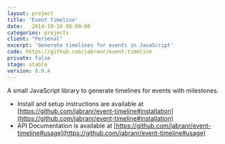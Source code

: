 ```yaml
---
layout: project
title: 'Event Timeline'
date:   2014-10-10 08:00:00
categories: projects
client: "Personal"
excerpt: 'Generate timelines for events in JavaScript'
code: https://github.com/jabranr/event-timeline
private: false
stage: stable
version: 0.0.4
---
```


A small JavaScript library to generate timelines for events with milestones.

* Install and setup instructions are available at [https://github.com/jabranr/event-timeline#installation](https://github.com/jabranr/event-timeline#installation)
* API Documentation is available at [https://github.com/jabranr/event-timeline#usage](https://github.com/jabranr/event-timeline#usage)